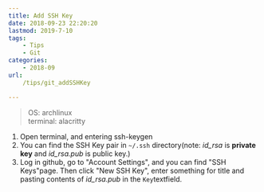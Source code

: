 ```yaml
---
title: Add SSH Key
date: 2018-09-23 22:20:20
lastmod: 2019-7-10
tags: 
    - Tips
    - Git
categories: 
    - 2018-09
url: 
    /tips/git_addSSHKey

---
```


>OS: archlinux	
>terminal: alacritty

1. Open terminal, and entering ssh-keygen 
2. You can find the SSH Key pair in `~/.ssh` directory(note: *id_rsa* is **private key** and *id_rsa.pub* is public key.)
3. Log in github, go to "Account Settings", and you can find "SSH Keys"page. Then click "New SSH Key", enter something for title and pasting contents of *id_rsa.pub* in the `Key`textfield.

